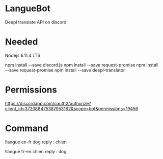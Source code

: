 # LangueBot
Deepl translate API on discord


# Needed
Nodejs 6.11.4 LTS

npm install --save discord.js
npm install --save request-promise
npm install --save request-promise
npm install --save deepl-translator


# Permissions
https://discordapp.com/oauth2/authorize?client_id=372088475387953162&scope=bot&permissions=19456

# Command
!langue en-fr dog
reply : chien

!langue fr-en chien
reply : dog
